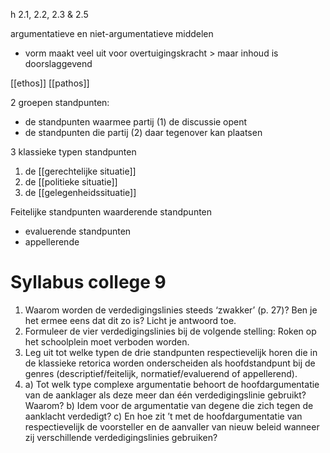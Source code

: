h 2.1, 2.2, 2.3 & 2.5

argumentatieve en niet-argumentatieve middelen
- vorm maakt veel uit voor overtuigingskracht > maar inhoud is doorslaggevend

[[ethos]]
[[pathos]]

2 groepen standpunten:
- de standpunten waarmee partij (1) de discussie opent 
- de standpunten die partij (2) daar tegenover kan plaatsen

3 klassieke typen standpunten
1. de [[gerechtelijke situatie]]
2. de [[politieke situatie]]
3. de [[gelegenheidssituatie]]

Feitelijke standpunten
waarderende standpunten
- evaluerende standpunten
- appellerende


# Syllabus college 9

1. Waarom worden de verdedigingslinies steeds ‘zwakker’ (p. 27)? Ben je het ermee eens dat dit zo is? Licht je antwoord toe. 
2. Formuleer de vier verdedigingslinies bij de volgende stelling: Roken op het schoolplein moet verboden worden. 
3. Leg uit tot welke typen de drie standpunten respectievelijk horen die in de klassieke retorica worden onderscheiden als hoofdstandpunt bij de genres (descriptief/feitelijk, normatief/evaluerend of appellerend). 
4. a) Tot welk type complexe argumentatie behoort de hoofdargumentatie van de aanklager als deze meer dan één verdedigingslinie gebruikt? Waarom? b) Idem voor de argumentatie van degene die zich tegen de aanklacht verdedigt? c) En hoe zit ’t met de hoofdargumentatie van respectievelijk de voorsteller en de aanvaller van nieuw beleid wanneer zij verschillende verdedigingslinies gebruiken?




